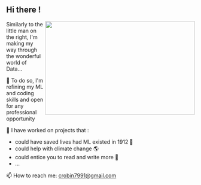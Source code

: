 ## Hi there !

<img align="right" height="250" width="400" src="https://art.pixilart.com/9d54ee253ca2dec.gif">

Similarly to the little man on the right, I'm making my way through the wonderful world of Data...

🌱 To do so, I'm refining my ML and coding skills and open for any professional opportunity

🔭 I have worked on projects that : 
- could have saved lives had ML existed in 1912 :ship:
- could help with climate change :earth_americas:
- could entice you to read and write more :book:
- ...

📫 How to reach me: crobin7991@gmail.com 
